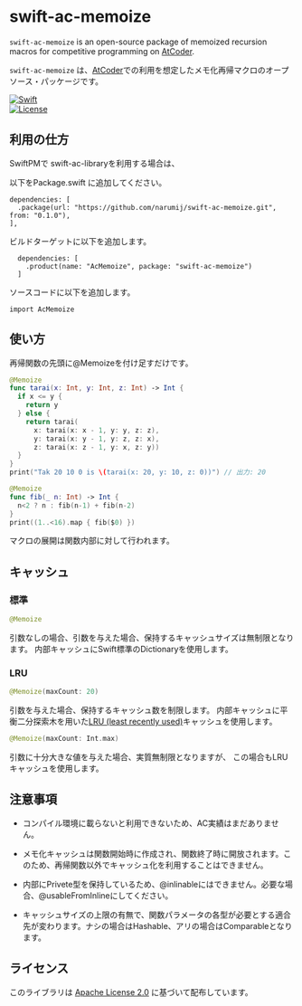 # swift-ac-memoize

`swift-ac-memoize` is an open-source package of memoized recursion macros for competitive programming on [AtCoder][atcoder].

`swift-ac-memoize` は、[AtCoder][atcoder]での利用を想定したメモ化再帰マクロのオープソース・パッケージです。

[![Swift](https://github.com/narumij/swift-ac-memoize/actions/workflows/swift.yml/badge.svg?branch=main)](https://github.com/narumij/swift-ac-memoize/actions/workflows/swift.yml)  
[![License](https://img.shields.io/badge/license-Apache%202.0-blue.svg)](https://opensource.org/licenses/Apache-2.0)

## 利用の仕方

SwiftPMで swift-ac-libraryを利用する場合は、

以下をPackage.swift に追加してください。
```
dependencies: [
  .package(url: "https://github.com/narumij/swift-ac-memoize.git", from: "0.1.0"),
],
```

ビルドターゲットに以下を追加します。

```
  dependencies: [
    .product(name: "AcMemoize", package: "swift-ac-memoize")
  ]
```

ソースコードに以下を追加します。
```
import AcMemoize
```

## 使い方

再帰関数の先頭に@Memoizeを付け足すだけです。

```swift
@Memoize
func tarai(x: Int, y: Int, z: Int) -> Int {
  if x <= y {
    return y
  } else {
    return tarai(
      x: tarai(x: x - 1, y: y, z: z),
      y: tarai(x: y - 1, y: z, z: x),
      z: tarai(x: z - 1, y: x, z: y))
  }
}
print("Tak 20 10 0 is \(tarai(x: 20, y: 10, z: 0))") // 出力: 20
```

```swift
@Memoize
func fib(_ n: Int) -> Int {
  n<2 ? n : fib(n-1) + fib(n-2)
}
print((1..<16).map { fib($0) })
```

マクロの展開は関数内部に対して行われます。

## キャッシュ

### 標準

```swift
@Memoize
```
引数なしの場合、引数を与えた場合、保持するキャッシュサイズは無制限となります。
内部キャッシュにSwift標準のDictionaryを使用します。

### LRU

```swift
@Memoize(maxCount: 20)
```

引数を与えた場合、保持するキャッシュ数を制限します。
内部キャッシュに平衡二分探索木を用いた[LRU (least recently used)](https://en.wikipedia.org/wiki/Cache_replacement_policies#Least_Recently_Used_(LRU))キャッシュを使用します。


```swift
@Memoize(maxCount: Int.max)
```

引数に十分大きな値を与えた場合、実質無制限となりますが、
この場合もLRUキャッシュを使用します。

## 注意事項

- コンパイル環境に載らないと利用できないため、AC実績はまだありません。

- メモ化キャッシュは関数開始時に作成され、関数終了時に開放されます。このため、再帰関数以外でキャッシュ化を利用することはできません。

- 内部にPrivete型を保持しているため、@inlinableにはできません。必要な場合、@usableFromInlineにしてください。

- キャッシュサイズの上限の有無で、関数パラメータの各型が必要とする適合先が変わります。ナシの場合はHashable、アリの場合はComparableとなります。

## ライセンス

このライブラリは [Apache License 2.0](https://www.apache.org/licenses/LICENSE-2.0) に基づいて配布しています。  

[atcoder]: https://atcoder.jp/

